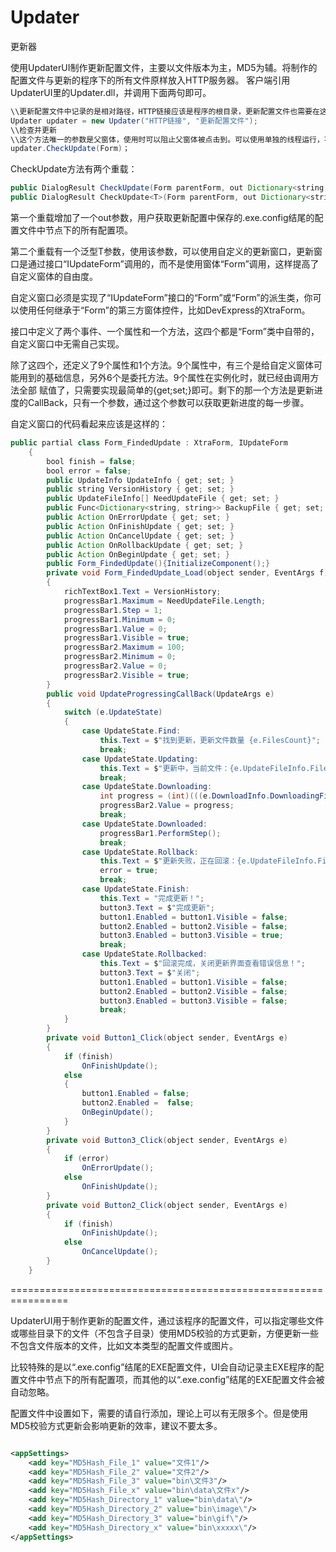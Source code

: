 # Updater
更新器



使用UpdaterUI制作更新配置文件，主要以文件版本为主，MD5为辅。将制作的配置文件与更新的程序下的所有文件原样放入HTTP服务器。
客户端引用UpdaterUI里的Updater.dll，并调用下面两句即可。
```java
\\更新配置文件中记录的是相对路径，HTTP链接应该是程序的根目录，更新配置文件也需要在这个目录中
Updater updater = new Updater("HTTP链接", "更新配置文件");
\\检查并更新
\\这个方法唯一的参数是父窗体，使用时可以阻止父窗体被点击到。可以使用单独的线程运行，不会影响到父窗口内代码的运行，而同时又确保不会点击到父窗口
updater.CheckUpdate(Form)；
```


CheckUpdate方法有两个重载：
```java
public DialogResult CheckUpdate(Form parentForm, out Dictionary<string, string> configurations)
public DialogResult CheckUpdate<T>(Form parentForm, out Dictionary<string, string> configurations) where T : Form, IUpdateForm, new()
```
第一个重载增加了一个out参数，用户获取更新配置中保存的.exe.config结尾的配置文件中<appSettings>节点下的所有配置项。
  
第二个重载有一个泛型T参数，使用该参数，可以使用自定义的更新窗口，更新窗口是通过接口“IUpdateForm”调用的，而不是使用窗体“Form”调用，这样提高了自定义窗体的自由度。

  自定义窗口必须是实现了“IUpdateForm”接口的“Form”或“Form”的派生类，你可以使用任何继承于“Form”的第三方窗体控件，比如DevExpress的XtraForm。
  
  接口中定义了两个事件、一个属性和一个方法，这四个都是“Form”类中自带的，自定义窗口中无需自己实现。
  
  除了这四个，还定义了9个属性和1个方法。9个属性中，有三个是给自定义窗体可能用到的基础信息，另外6个是委托方法。9个属性在实例化时，就已经由调用方法全部  赋值了，只需要实现最简单的{get;set;}即可。剩下的那一个方法是更新进度的CallBack，只有一个参数，通过这个参数可以获取更新进度的每一步骤。
  
  自定义窗口的代码看起来应该是这样的：
```java
public partial class Form_FindedUpdate : XtraForm, IUpdateForm
    {
        bool finish = false;
        bool error = false;
        public UpdateInfo UpdateInfo { get; set; }
        public string VersionHistory { get; set; }
        public UpdateFileInfo[] NeedUpdateFile { get; set; }
        public Func<Dictionary<string, string>> BackupFile { get; set; }
        public Action OnErrorUpdate { get; set; }
        public Action OnFinishUpdate { get; set; }
        public Action OnCancelUpdate { get; set; }
        public Action OnRollbackUpdate { get; set; }
        public Action OnBeginUpdate { get; set; }
        public Form_FindedUpdate(){InitializeComponent();}
        private void Form_FindedUpdate_Load(object sender, EventArgs f)
        {
            richTextBox1.Text = VersionHistory;
            progressBar1.Maximum = NeedUpdateFile.Length;
            progressBar1.Step = 1;
            progressBar1.Minimum = 0;
            progressBar1.Value = 0;
            progressBar1.Visible = true;
            progressBar2.Maximum = 100;
            progressBar2.Minimum = 0;
            progressBar2.Value = 0;
            progressBar2.Visible = true;
        }
        public void UpdateProgressingCallBack(UpdateArgs e)
        {
            switch (e.UpdateState)
            {
                case UpdateState.Find:
                    this.Text = $"找到更新，更新文件数量 {e.FilesCount}";
                    break;
                case UpdateState.Updating:
                    this.Text = $"更新中，当前文件：{e.UpdateFileInfo.FilePath} ({e.CurrentIndex}/{e.FilesCount})"; 
                    break;
                case UpdateState.Downloading:
                    int progress = (int)(((e.DownloadInfo.DownloadingFile.DownloadedSize * 1.00) / (e.DownloadInfo.DownloadingFile.ContentLength * 1.00)) * 100);
                    progressBar2.Value = progress;
                    break;
                case UpdateState.Downloaded:
                    progressBar1.PerformStep();
                    break;
                case UpdateState.Rollback:
                    this.Text = $"更新失败，正在回滚：{e.UpdateFileInfo.FilePath.Replace(Environment.CurrentDirectory, "")}";
                    error = true;
                    break;
                case UpdateState.Finish:
                    this.Text = "完成更新！";
                    button3.Text = $"完成更新";
                    button1.Enabled = button1.Visible = false;
                    button2.Enabled = button2.Visible = false;
                    button3.Enabled = button3.Visible = true;
                    break;
                case UpdateState.Rollbacked:
                    this.Text = $"回滚完成，关闭更新界面查看错误信息！";
                    button3.Text = $"关闭";
                    button1.Enabled = button1.Visible = false;
                    button2.Enabled = button2.Visible = false;
                    button3.Enabled = button3.Visible = false;
                    break;
            }
        }
        private void Button1_Click(object sender, EventArgs e)
        {
            if (finish)
                OnFinishUpdate();
            else
            {
                button1.Enabled = false;
                button2.Enabled =  false;
                OnBeginUpdate();
            }
        }
        private void Button3_Click(object sender, EventArgs e)
        {
            if (error)
                OnErrorUpdate();
            else
                OnFinishUpdate();
        }
        private void Button2_Click(object sender, EventArgs e)
        {
            if (finish)
                OnFinishUpdate();
            else
                OnCancelUpdate();
        }
    }
```


================================================================

UpdaterUI用于制作更新的配置文件，通过该程序的配置文件，可以指定哪些文件或哪些目录下的文件（不包含子目录）使用MD5校验的方式更新，方便更新一些不包含文件版本的文件，比如文本类型的配置文件或图片。

比较特殊的是以“.exe.config”结尾的EXE配置文件，UI会自动记录主EXE程序的配置文件中<appSettings>节点下的所有配置项，而其他的以“.exe.config”结尾的EXE配置文件会被自动忽略。
  
配置文件中设置如下，需要的请自行添加，理论上可以有无限多个。但是使用MD5校验方式更新会影响更新的效率，建议不要太多。
```xml

<appSettings>
    <add key="MD5Hash_File_1" value="文件1"/>
    <add key="MD5Hash_File_2" value="文件2"/>
    <add key="MD5Hash_File_3" value="bin\文件3"/>
    <add key="MD5Hash_File_x" value="bin\data\文件x"/>
    <add key="MD5Hash_Directory_1" value="bin\data\"/>
    <add key="MD5Hash_Directory_2" value="bin\image\"/>
    <add key="MD5Hash_Directory_3" value="bin\gif\"/>
    <add key="MD5Hash_Directory_x" value="bin\xxxxx\"/>
</appSettings>
